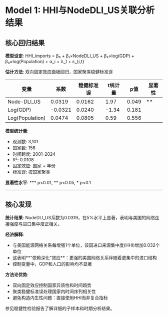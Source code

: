 # Model 1: HHI与NodeDLI_US关联分析结果

## 核心回归结果

**模型设定**: HHI_imports = β₀ + β₁×NodeDLI_US + β₂×log(GDP) + β₃×log(Population) + α_i + λ_t + ε_{i,t}

**估计方法**: 双向固定效应面板回归，国家聚类稳健标准误

| 变量 | 系数 | 稳健标准误 | t统计量 | p值 | 显著性 |
|------|------|------------|---------|-----|-------|
| Node-DLI_US | 0.0319 | 0.0162 | 1.97 | 0.049 | ** |
| Log(GDP) | -0.0321 | 0.0240 | -1.34 | 0.181 |  |
| Log(Population) | 0.0474 | 0.0805 | 0.59 | 0.556 |  |

**模型统计量**:
- 观测数: 3,101
- 国家数: 156  
- 时间跨度: 2001-2024
- R²: 0.0108
- 固定效应: 国家 + 年份
- 标准误: 按国家聚类

**显著性水平**: *** p<0.01, ** p<0.05, * p<0.1

---

## 核心发现

**统计结果**: NodeDLI_US系数为0.0319，在5%水平上显著，表明与美国的网络连接强度与进口集中度正相关。

**经济解释**: 
- 与美国能源网络关系每增强1个单位，该国进口来源集中度(HHI)增加0.032个单位
- 这表明**"依赖深化"效应**：更强的美国网络关系伴随着更集中的进口结构
- 控制变量中，GDP和人口的影响均不显著

**方法论优势**:
- 双向固定效应控制国家异质性和时间趋势
- 聚类稳健标准误处理国家内时间序列相关性  
- 避免构造内生性问题：直接使用HHI而非复合指标

参见稳健性检验报告了解详细的子样本和时期分析结果。